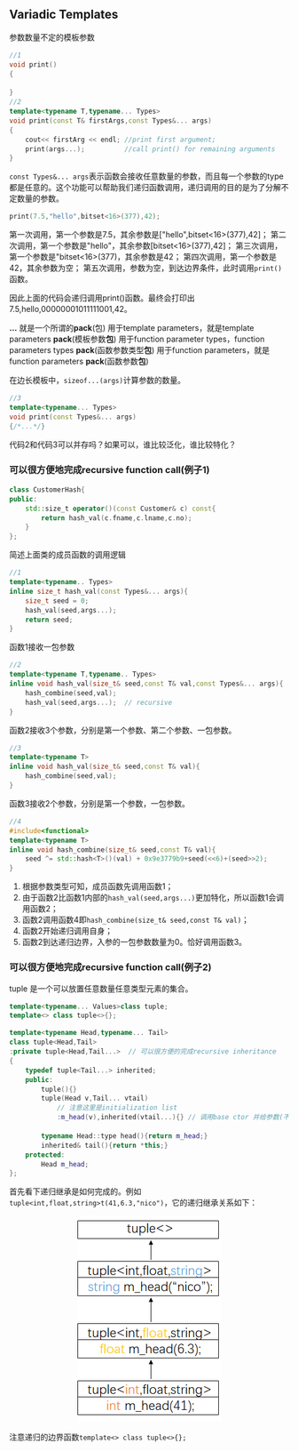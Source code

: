 ## Variadic Templates
参数数量不定的模板参数
```cpp
//1
void print()
{

}
//2
template<typename T,typename... Types>
void print(const T& firstArgs,const Types&... args)
{
    cout<< firstArg << endl; //print first argument;
    print(args...);          //call print() for remaining arguments
}
```
`const Types&... args`表示函数会接收任意数量的参数，而且每一个参数的type都是任意的。这个功能可以帮助我们递归函数调用，递归调用的目的是为了分解不定数量的参数。
```cpp
print(7.5,"hello",bitset<16>(377),42);
```
第一次调用，第一个参数是7.5，其余参数是["hello",bitset<16>(377),42]；
第二次调用，第一个参数是"hello"，其余参数[bitset<16>(377),42]；
第三次调用，第一个参数是"bitset<16>(377)，其余参数是42；
第四次调用，第一个参数是42，其余参数为空；
第五次调用，参数为空，到达边界条件，此时调用`print()`函数。

因此上面的代码会递归调用print()函数。最终会打印出7.5,hello,00000001011111001,42。

**...** 就是一个所谓的**pack**(包)
用于template parameters，就是template parameters **pack**(模板参数**包**)
用于function parameter types，function parameters types **pack**(函数参数类型**包**)
用于function parameters，就是function parameters **pack**(函数参数**包**)

在边长模板中，`sizeof...(args)`计算参数的数量。


```cpp
//3
template<typename... Types>
void print(const Types&... args)
{/*...*/}
```
代码2和代码3可以并存吗？如果可以，谁比较泛化，谁比较特化？

### 可以很方便地完成recursive function call(例子1)

```cpp
class CustomerHash{
public:
    std::size_t operator()(const Customer& c) const{
        return hash_val(c.fname,c.lname,c.no);
    }
};
```
简述上面类的成员函数的调用逻辑

```cpp
//1
template<typename.. Types>
inline size_t hash_val(const Types&... args){
    size_t seed = 0;
    hash_val(seed,args...);
    return seed;
}
```
函数1接收一包参数

```cpp
//2
template<typename T,typename.. Types>
inline void hash_val(size_t& seed,const T& val,const Types&... args){
    hash_combine(seed,val);
    hash_val(seed,args...);  // recursive
}
```
函数2接收3个参数，分别是第一个参数、第二个参数、一包参数。
```cpp
//3
template<typename T>
inline void hash_val(size_t& seed,const T& val){
    hash_combine(seed,val);
}
```
函数3接收2个参数，分别是第一个参数，一包参数。
```cpp
//4
#include<functional>
template<typename T>
inline void hash_combine(size_t& seed,const T& val){
    seed ^= std::hash<T>()(val) + 0x9e3779b9+seed(<<6)+(seed>>2);
}
```
1. 根据参数类型可知，成员函数先调用函数1；
2. 由于函数2比函数1内部的`hash_val(seed,args...)`更加特化，所以函数1会调用函数2；
3. 函数2调用函数4即`hash_combine(size_t& seed,const T& val)`；
4. 函数2开始递归调用自身；
5. 函数2到达递归边界，入参的一包参数数量为0。恰好调用函数3。


### 可以很方便地完成recursive function call(例子2)
tuple 是一个可以放置任意数量任意类型元素的集合。
```cpp
template<typename... Values>class tuple;
template<> class tuple<>{};
```

```cpp
template<typename Head,typename... Tail>
class tuple<Head,Tail>
:private tuple<Head,Tail...>  // 可以很方便的完成recursive inheritance
{
    typedef tuple<Tail...> inherited;
    public:
        tuple(){}
        tuple(Head v,Tail... vtail)
            // 注意这里是initialization list
            :m_head(v),inherited(vtail...){} // 调用base ctor 并给参数(不要误认为是创建tmp object)

        typename Head::type head(){return m_head;}
        inherited& tail(){return *this;}
    protected:
        Head m_head;
};
```
首先看下递归继承是如何完成的。例如`tuple<int,float,string>t(41,6.3,"nico")`，它的递归继承关系如下：
<div align=center>
<img src="../CppNewFeature/image/inage1.png"/>
</div>

注意递归的边界函数`template<> class tuple<>{};`



